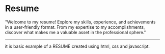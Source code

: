 # Resume
"Welcome to my resume! Explore my skills, experience, and achievements in a user-friendly format. From my expertise to my accomplishments, discover what makes me a valuable asset in the professional sphere."
<hr>
it is basic example of a RESUME created using html, css and javascript.